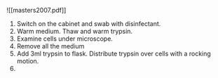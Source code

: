![[masters2007.pdf]]

1) Switch on the cabinet and swab with disinfectant.
2) Warm medium. Thaw and warm trypsin.
3) Examine cells under microscope.
4) Remove all the medium
5) Add 3ml trypsin to flask. Distribute trypsin over cells with a rocking motion.
6) 